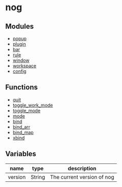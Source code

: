 # nog

## Modules

* [popup]()
* [plugin]()
* [bar]()
* [rule]()
* [window]()
* [workspace]()
* [config]()

## Functions

* [quit](./nog/quit.md)
* [toggle_work_mode]()
* [toggle_mode]()
* [mode]()
* [bind]()
* [bind_arr]()
* [bind_map]()
* [xbind]()

## Variables

| name    | type   | description                |
|---------|--------|----------------------------|
| version | String | The current version of nog | 
